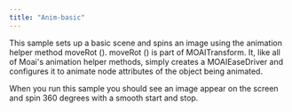 ```yaml
---
title: "Anim-basic"
---
```


This sample sets up a basic scene and spins an image using the animation helper method moveRot (). moveRot () is part of MOAITransform. It, like all of Moai's animation helper methods, simply creates a MOAIEaseDriver and configures it to animate node attributes of the object being animated.

When you run this sample you should see an image appear on the screen and spin 360 degrees with a smooth start and stop.
